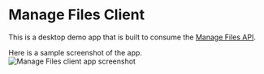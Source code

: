 # Manage Files Client

This is a desktop demo app that is built to consume the [Manage Files API](https://github.com/simachewh/manage_files_API).

Here is a sample screenshot of the app.
![Manage Files client app screenshot](https://s3.eu-central-1.amazonaws.com/simachew-downloadables/managefiles-client-app/manage-files-client.JPG)

